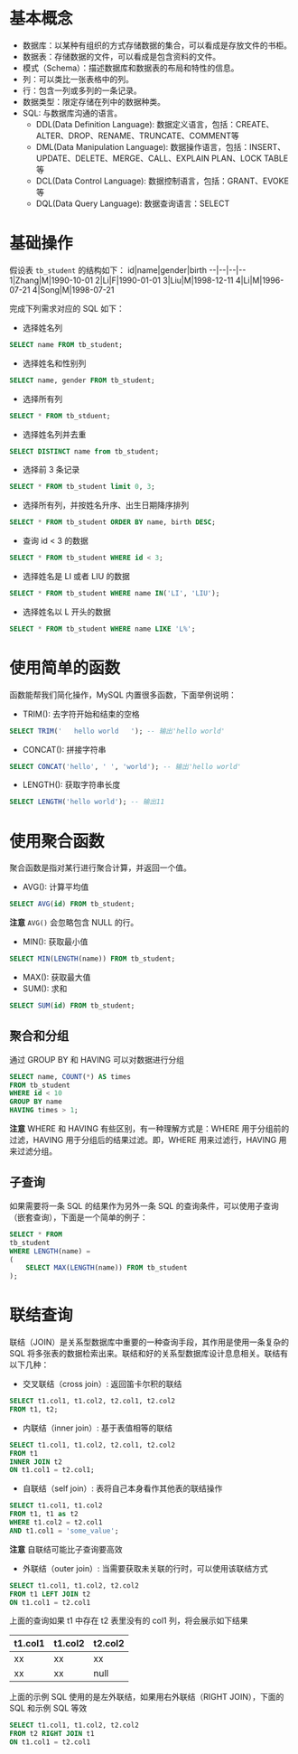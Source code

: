 # 基本概念

- 数据库：以某种有组织的方式存储数据的集合，可以看成是存放文件的书柜。
- 数据表：存储数据的文件，可以看成是包含资料的文件。
- 模式（Schema）：描述数据库和数据表的布局和特性的信息。
- 列：可以类比一张表格中的列。
- 行：包含一列或多列的一条记录。
- 数据类型：限定存储在列中的数据种类。
- SQL: 与数据库沟通的语言。
    * DDL(Data Definition Language): 数据定义语言，包括：CREATE、ALTER、DROP、RENAME、TRUNCATE、COMMENT等
    * DML(Data Manipulation Language): 数据操作语言，包括：INSERT、UPDATE、DELETE、MERGE、CALL、EXPLAIN PLAN、LOCK TABLE等
    * DCL(Data Control Language): 数据控制语言，包括：GRANT、EVOKE等
    * DQL(Data Query Language): 数据查询语言：SELECT

# 基础操作

假设表 `tb_student` 的结构如下：
id|name|gender|birth
--|--|--|--
1|Zhang|M|1990-10-01
2|Li|F|1990-01-01
3|Liu|M|1998-12-11
4|Li|M|1996-07-21
4|Song|M|1998-07-21

完成下列需求对应的 SQL 如下：

- 选择姓名列
```sql
SELECT name FROM tb_student;
```

- 选择姓名和性别列
```sql
SELECT name, gender FROM tb_student;
```

- 选择所有列
```sql
SELECT * FROM tb_stduent;
```

- 选择姓名列并去重
```sql
SELECT DISTINCT name from tb_student;
```

- 选择前 3 条记录
```sql
SELECT * FROM tb_student limit 0, 3;
```

- 选择所有列，并按姓名升序、出生日期降序排列
```sql
SELECT * FROM tb_student ORDER BY name, birth DESC;
```

- 查询 id < 3 的数据
```sql
SELECT * FROM tb_student WHERE id < 3;
```

- 选择姓名是 LI 或者 LIU 的数据
```sql
SELECT * FROM tb_student WHERE name IN('LI', 'LIU');
```

- 选择姓名以 L 开头的数据
```sql
SELECT * FROM tb_student WHERE name LIKE 'L%';
```

# 使用简单的函数

函数能帮我们简化操作，MySQL 内置很多函数，下面举例说明：

- TRIM(): 去字符开始和结束的空格
```sql
SELECT TRIM('   hello world   '); -- 输出'hello world'
```

- CONCAT(): 拼接字符串
```sql
SELECT CONCAT('hello', ' ', 'world'); -- 输出'hello world'
```

- LENGTH(): 获取字符串长度
```sql
SELECT LENGTH('hello world'); -- 输出11
```

# 使用聚合函数

聚合函数是指对某行进行聚合计算，并返回一个值。

- AVG(): 计算平均值
```sql
SELECT AVG(id) FROM tb_student;
```
**注意** `AVG()` 会忽略包含 NULL 的行。

- MIN(): 获取最小值
```sql
SELECT MIN(LENGTH(name)) FROM tb_student;
```

- MAX(): 获取最大值
- SUM(): 求和
```sql
SELECT SUM(id) FROM tb_student;
```

## 聚合和分组

通过 GROUP BY 和 HAVING 可以对数据进行分组

```sql
SELECT name, COUNT(*) AS times 
FROM tb_student 
WHERE id < 10
GROUP BY name
HAVING times > 1;
```

**注意** WHERE 和 HAVING 有些区别，有一种理解方式是：WHERE 用于分组前的过滤，HAVING 用于分组后的结果过滤。即，WHERE 用来过滤行，HAVING 用来过滤分组。

## 子查询

如果需要将一条 SQL 的结果作为另外一条 SQL 的查询条件，可以使用子查询（嵌套查询），下面是一个简单的例子：
```sql
SELECT * FROM
tb_student
WHERE LENGTH(name) = 
(
    SELECT MAX(LENGTH(name)) FROM tb_student
);
```

# 联结查询

联结（JOIN）是关系型数据库中重要的一种查询手段，其作用是使用一条复杂的 SQL 将多张表的数据检索出来。联结和好的关系型数据库设计息息相关。联结有以下几种：

- 交叉联结（cross join）: 返回笛卡尔积的联结
```sql
SELECT t1.col1, t1.col2, t2.col1, t2.col2
FROM t1, t2;
```
- 内联结（inner join）: 基于表值相等的联结
```sql
SELECT t1.col1, t1.col2, t2.col1, t2.col2
FROM t1
INNER JOIN t2
ON t1.col1 = t2.col1;
```

- 自联结（self join）: 表将自己本身看作其他表的联结操作
```sql
SELECT t1.col1, t1.col2
FROM t1, t1 as t2
WHERE t1.col2 = t2.col1
AND t1.col1 = 'some_value';
```
**注意** 自联结可能比子查询要高效

- 外联结（outer join）: 当需要获取未关联的行时，可以使用该联结方式
```sql
SELECT t1.col1, t1.col2, t2.col2
FROM t1 LEFT JOIN t2
ON t1.col1 = t2.col1
```
上面的查询如果 t1 中存在 t2 表里没有的 col1 列，将会展示如下结果

t1.col1|t1.col2|t2.col2
--|--|--
xx|xx|xx
xx|xx|null

上面的示例 SQL 使用的是左外联结，如果用右外联结（RIGHT JOIN），下面的 SQL 和示例 SQL 等效
```sql
SELECT t1.col1, t1.col2, t2.col2
FROM t2 RIGHT JOIN t1
ON t1.col1 = t2.col1
```


